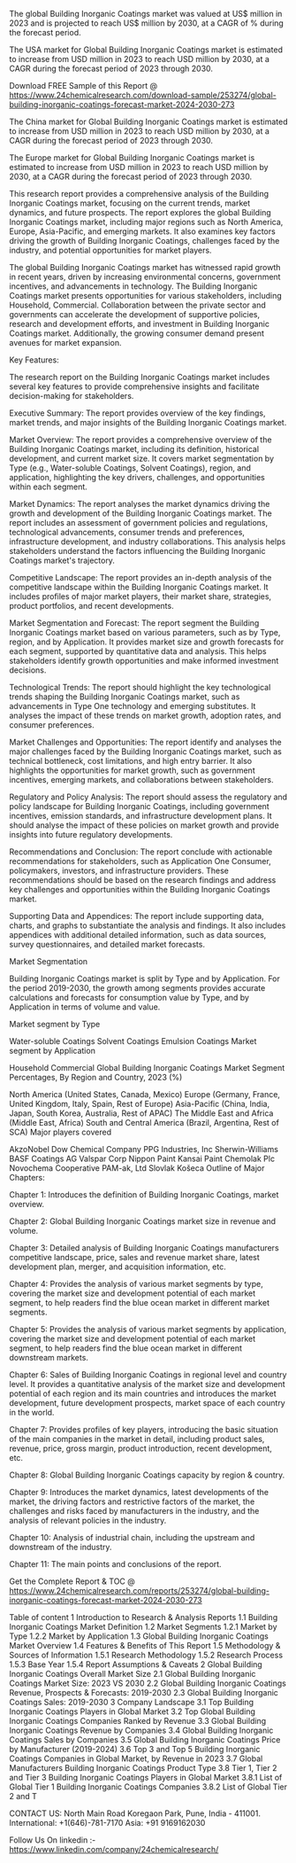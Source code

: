 The global Building Inorganic Coatings market was valued at US$ million in 2023 and is projected to reach US$ million by 2030, at a CAGR of % during the forecast period.

The USA market for Global Building Inorganic Coatings market is estimated to increase from USD million in 2023 to reach USD million by 2030, at a CAGR during the forecast period of 2023 through 2030.

Download FREE Sample of this Report @ https://www.24chemicalresearch.com/download-sample/253274/global-building-inorganic-coatings-forecast-market-2024-2030-273

The China market for Global Building Inorganic Coatings market is estimated to increase from USD million in 2023 to reach USD million by 2030, at a CAGR during the forecast period of 2023 through 2030.

The Europe market for Global Building Inorganic Coatings market is estimated to increase from USD million in 2023 to reach USD million by 2030, at a CAGR during the forecast period of 2023 through 2030.

This research report provides a comprehensive analysis of the Building Inorganic Coatings market, focusing on the current trends, market dynamics, and future prospects. The report explores the global Building Inorganic Coatings market, including major regions such as North America, Europe, Asia-Pacific, and emerging markets. It also examines key factors driving the growth of Building Inorganic Coatings, challenges faced by the industry, and potential opportunities for market players.

The global Building Inorganic Coatings market has witnessed rapid growth in recent years, driven by increasing environmental concerns, government incentives, and advancements in technology. The Building Inorganic Coatings market presents opportunities for various stakeholders, including Household, Commercial. Collaboration between the private sector and governments can accelerate the development of supportive policies, research and development efforts, and investment in Building Inorganic Coatings market. Additionally, the growing consumer demand present avenues for market expansion.

Key Features:

The research report on the Building Inorganic Coatings market includes several key features to provide comprehensive insights and facilitate decision-making for stakeholders.

Executive Summary: The report provides overview of the key findings, market trends, and major insights of the Building Inorganic Coatings market.

Market Overview: The report provides a comprehensive overview of the Building Inorganic Coatings market, including its definition, historical development, and current market size. It covers market segmentation by Type (e.g., Water-soluble Coatings, Solvent Coatings), region, and application, highlighting the key drivers, challenges, and opportunities within each segment.

Market Dynamics: The report analyses the market dynamics driving the growth and development of the Building Inorganic Coatings market. The report includes an assessment of government policies and regulations, technological advancements, consumer trends and preferences, infrastructure development, and industry collaborations. This analysis helps stakeholders understand the factors influencing the Building Inorganic Coatings market's trajectory.

Competitive Landscape: The report provides an in-depth analysis of the competitive landscape within the Building Inorganic Coatings market. It includes profiles of major market players, their market share, strategies, product portfolios, and recent developments.

Market Segmentation and Forecast: The report segment the Building Inorganic Coatings market based on various parameters, such as by Type, region, and by Application. It provides market size and growth forecasts for each segment, supported by quantitative data and analysis. This helps stakeholders identify growth opportunities and make informed investment decisions.

Technological Trends: The report should highlight the key technological trends shaping the Building Inorganic Coatings market, such as advancements in Type One technology and emerging substitutes. It analyses the impact of these trends on market growth, adoption rates, and consumer preferences.

Market Challenges and Opportunities: The report identify and analyses the major challenges faced by the Building Inorganic Coatings market, such as technical bottleneck, cost limitations, and high entry barrier. It also highlights the opportunities for market growth, such as government incentives, emerging markets, and collaborations between stakeholders.

Regulatory and Policy Analysis: The report should assess the regulatory and policy landscape for Building Inorganic Coatings, including government incentives, emission standards, and infrastructure development plans. It should analyse the impact of these policies on market growth and provide insights into future regulatory developments.

Recommendations and Conclusion: The report conclude with actionable recommendations for stakeholders, such as Application One Consumer, policymakers, investors, and infrastructure providers. These recommendations should be based on the research findings and address key challenges and opportunities within the Building Inorganic Coatings market.

Supporting Data and Appendices: The report include supporting data, charts, and graphs to substantiate the analysis and findings. It also includes appendices with additional detailed information, such as data sources, survey questionnaires, and detailed market forecasts.

Market Segmentation

Building Inorganic Coatings market is split by Type and by Application. For the period 2019-2030, the growth among segments provides accurate calculations and forecasts for consumption value by Type, and by Application in terms of volume and value.

Market segment by Type

Water-soluble Coatings
Solvent Coatings
Emulsion Coatings
Market segment by Application

Household
Commercial
Global Building Inorganic Coatings Market Segment Percentages, By Region and Country, 2023 (%)

North America (United States, Canada, Mexico)
Europe (Germany, France, United Kingdom, Italy, Spain, Rest of Europe)
Asia-Pacific (China, India, Japan, South Korea, Australia, Rest of APAC)
The Middle East and Africa (Middle East, Africa)
South and Central America (Brazil, Argentina, Rest of SCA)
Major players covered

AkzoNobel
Dow Chemical Company
PPG Industries, Inc
Sherwin-Williams
BASF Coatings AG
Valspar Corp
Nippon Paint
Kansai Paint
Chemolak Plc
Novochema Cooperative
PAM-ak, Ltd
Slovlak Košeca
Outline of Major Chapters:

Chapter 1: Introduces the definition of Building Inorganic Coatings, market overview.

Chapter 2: Global Building Inorganic Coatings market size in revenue and volume.

Chapter 3: Detailed analysis of Building Inorganic Coatings manufacturers competitive landscape, price, sales and revenue market share, latest development plan, merger, and acquisition information, etc.

Chapter 4: Provides the analysis of various market segments by type, covering the market size and development potential of each market segment, to help readers find the blue ocean market in different market segments.

Chapter 5: Provides the analysis of various market segments by application, covering the market size and development potential of each market segment, to help readers find the blue ocean market in different downstream markets.

Chapter 6: Sales of Building Inorganic Coatings in regional level and country level. It provides a quantitative analysis of the market size and development potential of each region and its main countries and introduces the market development, future development prospects, market space of each country in the world.

Chapter 7: Provides profiles of key players, introducing the basic situation of the main companies in the market in detail, including product sales, revenue, price, gross margin, product introduction, recent development, etc.

Chapter 8: Global Building Inorganic Coatings capacity by region & country.

Chapter 9: Introduces the market dynamics, latest developments of the market, the driving factors and restrictive factors of the market, the challenges and risks faced by manufacturers in the industry, and the analysis of relevant policies in the industry.

Chapter 10: Analysis of industrial chain, including the upstream and downstream of the industry.

Chapter 11: The main points and conclusions of the report.

Get the Complete Report & TOC @ https://www.24chemicalresearch.com/reports/253274/global-building-inorganic-coatings-forecast-market-2024-2030-273

Table of content
1 Introduction to Research & Analysis Reports
1.1 Building Inorganic Coatings Market Definition
1.2 Market Segments
1.2.1 Market by Type
1.2.2 Market by Application
1.3 Global Building Inorganic Coatings Market Overview
1.4 Features & Benefits of This Report
1.5 Methodology & Sources of Information
1.5.1 Research Methodology
1.5.2 Research Process
1.5.3 Base Year
1.5.4 Report Assumptions & Caveats
2 Global Building Inorganic Coatings Overall Market Size
2.1 Global Building Inorganic Coatings Market Size: 2023 VS 2030
2.2 Global Building Inorganic Coatings Revenue, Prospects & Forecasts: 2019-2030
2.3 Global Building Inorganic Coatings Sales: 2019-2030
3 Company Landscape
3.1 Top Building Inorganic Coatings Players in Global Market
3.2 Top Global Building Inorganic Coatings Companies Ranked by Revenue
3.3 Global Building Inorganic Coatings Revenue by Companies
3.4 Global Building Inorganic Coatings Sales by Companies
3.5 Global Building Inorganic Coatings Price by Manufacturer (2019-2024)
3.6 Top 3 and Top 5 Building Inorganic Coatings Companies in Global Market, by Revenue in 2023
3.7 Global Manufacturers Building Inorganic Coatings Product Type
3.8 Tier 1, Tier 2 and Tier 3 Building Inorganic Coatings Players in Global Market
3.8.1 List of Global Tier 1 Building Inorganic Coatings Companies
3.8.2 List of Global Tier 2 and T

CONTACT US:
North Main Road Koregaon Park, Pune, India - 411001.
International: +1(646)-781-7170
Asia: +91 9169162030

Follow Us On linkedin :- https://www.linkedin.com/company/24chemicalresearch/
